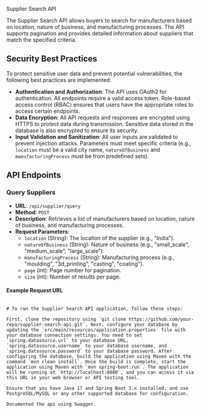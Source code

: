  Supplier Search API

The Supplier Search API allows buyers to search for manufacturers based on location, nature of business, and manufacturing processes. The API supports pagination and provides detailed information about suppliers that match the specified criteria.

## Security Best Practices

To protect sensitive user data and prevent potential vulnerabilities, the following best practices are implemented:

- **Authentication and Authorization**: The API uses OAuth2 for authentication. All endpoints require a valid access token. Role-based access control (RBAC) ensures that users have the appropriate roles to access certain endpoints.
- **Data Encryption**: All API requests and responses are encrypted using HTTPS to protect data during transmission. Sensitive data stored in the database is also encrypted to ensure its security.
- **Input Validation and Sanitization**: All user inputs are validated to prevent injection attacks. Parameters must meet specific criteria (e.g., `location` must be a valid city name, `natureOfBusiness` and `manufacturingProcess` must be from predefined sets). 

## API Endpoints

### Query Suppliers

- **URL**: `/api/supplier/query`
- **Method**: `POST`
- **Description**: Retrieves a list of manufacturers based on location, nature of business, and manufacturing processes.
- **Request Parameters**: 
  - `location` (String): The location of the supplier (e.g., "India").
  - `natureOfBusiness` (String): Nature of business (e.g., "small_scale", "medium_scale", "large_scale").
  - `manufacturingProcess` (String): Manufacturing process (e.g., "moulding", "3d_printing", "casting", "coating").
  - `page` (int): Page number for pagination.
  - `size` (int): Number of results per page.

#### Example Request URL

```plaintext

# To run the Supplier Search API application, follow these steps:

First, clone the repository using `git clone https://github.com/your-repo/supplier-search-api.git`. Next, configure your database by updating the `src/main/resources/application.properties` file with your database connection settings. You need to set `spring.datasource.url` to your database URL, `spring.datasource.username` to your database username, and `spring.datasource.password` to your database password. After configuring the database, build the application using Maven with the command `mvn clean install`. Once the build is complete, start the application using Maven with `mvn spring-boot:run`. The application will be running at `http://localhost:8080`, and you can access it via this URL in your web browser or API testing tool.

Ensure that you have Java 17 and Spring Boot 3.x installed, and use PostgreSQL/MySQL or any other supported database for configuration.

Documented the api using Swagger.
